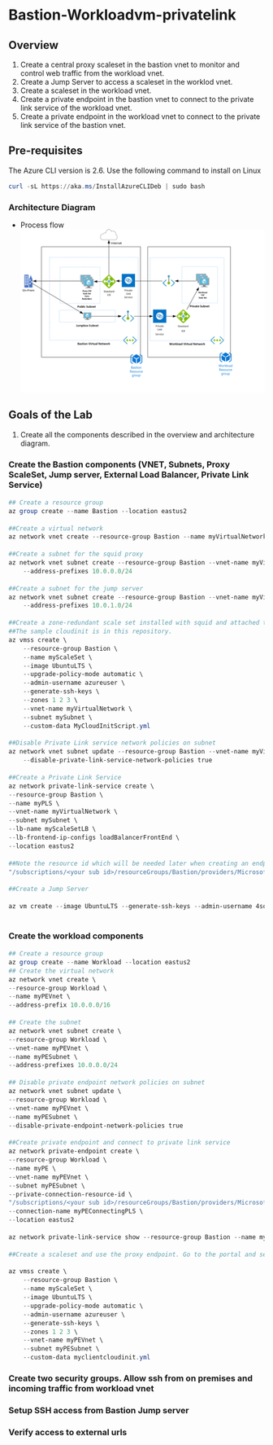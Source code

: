 # Bastion-Workloadvm-privatelink
## Overview

1) Create a central proxy scaleset in the bastion vnet to monitor and control web traffic from the workload vnet. 
2) Create a Jump Server to access a scaleset in the worklod vnet. 
3) Create a scaleset in the workload vnet. 
4) Create a private endpoint in the bastion vnet to connect to the private link service of the workload vnet. 
5) Create a private endpoint in the workload vnet to connect to the private link service of the bastion vnet.  

## Pre-requisites 
The Azure CLI version is 2.6. Use the following command to install on Linux
```powershell
curl -sL https://aka.ms/InstallAzureCLIDeb | sudo bash 
```
### Architecture Diagram
* Process flow ![alt text](https://github.com/preddy727/Bastion-Workloadvm-privatelink/blob/master/architecture.png)

## Goals of the Lab
1. Create all the components described in the overview and architecture diagram.    

### Create the Bastion components (VNET, Subnets, Proxy ScaleSet, Jump server, External Load Balancer, Private Link Service) 
```powershell 
## Create a resource group 
az group create --name Bastion --location eastus2

##Create a virtual network 
az network vnet create --resource-group Bastion --name myVirtualNetwork --address-prefix 10.0.0.0/16

##Create a subnet for the squid proxy 
az network vnet subnet create --resource-group Bastion --vnet-name myVirtualNetwork --name mySubnet \
    --address-prefixes 10.0.0.0/24

##Create a subnet for the jump server
az network vnet subnet create --resource-group Bastion --vnet-name myVirtualNetwork --name myJumpSubnet \
    --address-prefixes 10.0.1.0/24

##Create a zone-redundant scale set installed with squid and attached to external load balancer. 
##The sample cloudinit is in this repository. 
az vmss create \
    --resource-group Bastion \
    --name myScaleSet \
    --image UbuntuLTS \
    --upgrade-policy-mode automatic \
    --admin-username azureuser \
    --generate-ssh-keys \
    --zones 1 2 3 \
    --vnet-name myVirtualNetwork \
    --subnet mySubnet \
    --custom-data MyCloudInitScript.yml
    
##Disable Private Link service network policies on subnet
az network vnet subnet update --resource-group Bastion --vnet-name myVirtualNetwork --name mySubnet \
    --disable-private-link-service-network-policies true

##Create a Private Link Service 
az network private-link-service create \
--resource-group Bastion \
--name myPLS \
--vnet-name myVirtualNetwork \
--subnet mySubnet \
--lb-name myScaleSetLB \
--lb-frontend-ip-configs loadBalancerFrontEnd \
--location eastus2 

##Note the resource id which will be needed later when creating an endpoint in the workload VNET 
"/subscriptions/<your sub id>/resourceGroups/Bastion/providers/Microsoft.Network/privateLinkServices/myPLS"

##Create a Jump Server

az vm create --image UbuntuLTS --generate-ssh-keys --admin-username 4soadmin --location eastus2 --name 4solinuxvm --resource-group Bastion --size Standard_D3_v2 --vnet-name myVirtualNetwork --subnet myJumpSubnet --nsg "" --output table



```

### Create the workload components 
```powershell
## Create a resource group 
az group create --name Workload --location eastus2
## Create the virtual network 
az network vnet create \
--resource-group Workload \
--name myPEVnet \
--address-prefix 10.0.0.0/16

## Create the subnet 
az network vnet subnet create \
--resource-group Workload \
--vnet-name myPEVnet \
--name myPESubnet \
--address-prefixes 10.0.0.0/24

## Disable private endpoint network policies on subnet 
az network vnet subnet update \
--resource-group Workload \
--vnet-name myPEVnet \
--name myPESubnet \
--disable-private-endpoint-network-policies true

##Create private endpoint and connect to private link service 
az network private-endpoint create \
--resource-group Workload \
--name myPE \
--vnet-name myPEVnet \
--subnet myPESubnet \
--private-connection-resource-id \
"/subscriptions/<your sub id>/resourceGroups/Bastion/providers/Microsoft.Network/privateLinkServices/myPLS" \
--connection-name myPEConnectingPLS \
--location eastus2

az network private-link-service show --resource-group Bastion --name myPLS

##Create a scaleset and use the proxy endpoint. Go to the portal and search for myPE. Record the private ip address. Update the myclientcloudinit.yml with the private ip for the proxy settings. 

az vmss create \
    --resource-group Bastion \
    --name myScaleSet \
    --image UbuntuLTS \
    --upgrade-policy-mode automatic \
    --admin-username azureuser \
    --generate-ssh-keys \
    --zones 1 2 3 \
    --vnet-name myPEVnet \
    --subnet myPESubnet \
    --custom-data myclientcloudinit.yml


```
### Create two security groups. Allow ssh from on premises and incoming traffic from workload vnet 

### Setup SSH access from Bastion Jump server

### Verify access to external urls


